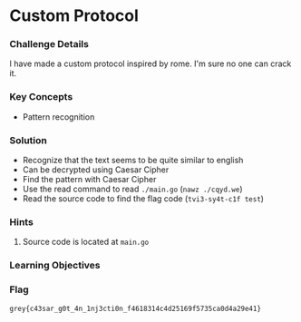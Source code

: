 # Custom Protocol

### Challenge Details

I have made a custom protocol inspired by rome.
I'm sure no one can crack it.


### Key Concepts
- Pattern recognition

### Solution
- Recognize that the text seems to be quite similar to english
- Can be decrypted using Caesar Cipher
- Find the pattern with Caesar Cipher
- Use the read command to read `./main.go` (`nawz ./cqyd.we`)
- Read the source code to find the flag code (`tvi3-sy4t-c1f test`)

### Hints
1. Source code is located at `main.go`

### Learning Objectives

### Flag
`grey{c43sar_g0t_4n_1nj3cti0n_f4618314c4d25169f5735ca0d4a29e41}`